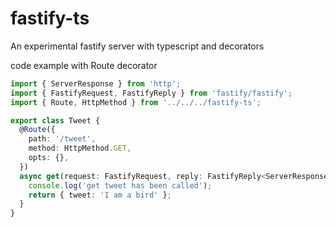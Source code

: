 # fastify-ts

An experimental fastify server with typescript and decorators

code example with Route decorator

```typescript
import { ServerResponse } from 'http';
import { FastifyRequest, FastifyReply } from 'fastify/fastify';
import { Route, HttpMethod } from '../../../fastify-ts';

export class Tweet {
  @Route({
    path: '/tweet',
    method: HttpMethod.GET,
    opts: {},
  })
  async get(request: FastifyRequest, reply: FastifyReply<ServerResponse>) {
    console.log('get tweet has been called');
    return { tweet: 'I am a bird' };
  }
}
```
